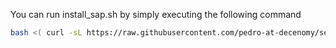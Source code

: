 You can run install_sap.sh by simply executing the following command
```bash
bash <( curl -sL https://raw.githubusercontent.com/pedro-at-decenomy/seed_scripts/master/install_sapp.sh )
```
